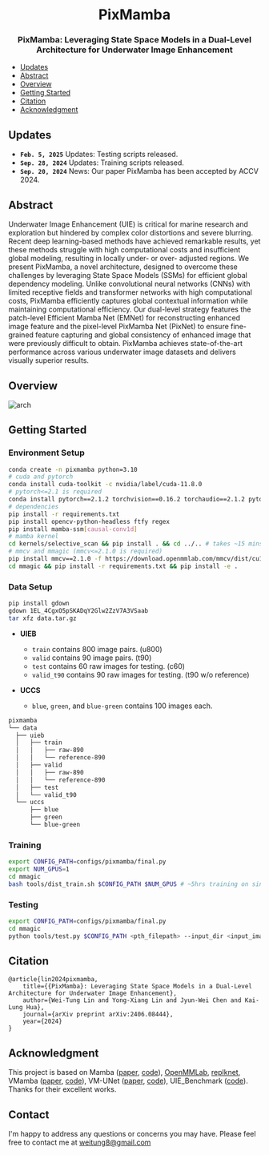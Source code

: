 <div align="center">
<h1>PixMamba </h1>
<h3>PixMamba: Leveraging State Space Models in a Dual-Level Architecture for Underwater Image Enhancement</h3>

</div>

- [Updates](#updates)
- [Abstract](#abstract)
- [Overview](#overview)
- [Getting Started](#getting-started)
- [Citation](#citation)
- [Acknowledgment](#acknowledgment)

## Updates
- **`Feb. 5, 2025`** Updates: Testing scripts released.
- **`Sep. 28, 2024`** Updates: Training scripts released.
- **`Sep. 20, 2024`** News: Our paper PixMamba has been accepted by ACCV 2024.

## Abstract

Underwater Image Enhancement (UIE) is critical for marine research and exploration but hindered by complex color distortions and severe blurring. Recent deep learning-based methods have achieved remarkable results, yet these methods struggle with high computational costs and insufficient global modeling, resulting in locally under- or over- adjusted regions. We present PixMamba, a novel architecture, designed to overcome these challenges by leveraging State Space Models (SSMs) for efficient global dependency modeling. Unlike convolutional neural networks (CNNs) with limited receptive fields and transformer networks with high computational costs, PixMamba efficiently captures global contextual information while maintaining computational efficiency. Our dual-level strategy features the patch-level Efficient Mamba Net (EMNet) for reconstructing enhanced image feature and the pixel-level PixMamba Net (PixNet) to ensure fine-grained feature capturing and global consistency of enhanced image that were previously difficult to obtain. PixMamba achieves state-of-the-art performance across various underwater image datasets and delivers visually superior results.

## Overview

![arch](./arch.png)

## Getting Started

### Environment Setup

```bash
conda create -n pixmamba python=3.10
# cuda and pytorch
conda install cuda-toolkit -c nvidia/label/cuda-11.8.0
# pytorch<=2.1 is required
conda install pytorch==2.1.2 torchvision==0.16.2 torchaudio==2.1.2 pytorch-cuda=11.8 -c pytorch -c nvidia
# dependencies
pip install -r requirements.txt
pip install opencv-python-headless ftfy regex
pip install mamba-ssm[causal-conv1d]
# mamba kernel
cd kernels/selective_scan && pip install . && cd ../.. # takes ~15 mins
# mmcv and mmagic (mmcv<=2.1.0 is required)
pip install mmcv==2.1.0 -f https://download.openmmlab.com/mmcv/dist/cu118/torch2.1/index.html
cd mmagic && pip install -r requirements.txt && pip install -e .
```

### Data Setup

```bash
pip install gdown
gdown 1EL_4CgxO5pSKADqY2Glw2ZzV7A3VSaab
tar xfz data.tar.gz
```

- **UIEB**
  - `train` contains 800 image pairs. (u800)
  - `valid` contains 90 image pairs. (t90)
  - `test` contains 60 raw images for testing. (c60)
  - `valid_t90` contains 90 raw images for testing. (t90 w/o reference)

- **UCCS**
  -  `blue`, `green`, and `blue-green` contains 100 images each.

```bash
pixmamba
└── data
  ├── uieb
  │   ├── train
  │   │   ├── raw-890
  │   │   └── reference-890
  │   ├── valid
  │   │   ├── raw-890
  │   │   └── reference-890
  │   ├── test
  │   └── valid_t90
  └── uccs
      ├── blue
      ├── green
      └── blue-green
```

### Training

```bash
export CONFIG_PATH=configs/pixmamba/final.py
export NUM_GPUS=1
cd mmagic
bash tools/dist_train.sh $CONFIG_PATH $NUM_GPUS # ~5hrs training on single RTX 4090 GPU
```

### Testing

```bash
export CONFIG_PATH=configs/pixmamba/final.py
cd mmagic
python tools/test.py $CONFIG_PATH <pth_filepath> --input_dir <input_image_dir> --output_dir <output_image_dir>
```

## Citation

```
@article{lin2024pixmamba,
    title={{PixMamba}: Leveraging State Space Models in a Dual-Level Architecture for Underwater Image Enhancement}, 
    author={Wei-Tung Lin and Yong-Xiang Lin and Jyun-Wei Chen and Kai-Lung Hua},
    journal={arXiv preprint arXiv:2406.08444},
    year={2024}
}
```

## Acknowledgment

This project is based on Mamba ([paper](https://arxiv.org/abs/2312.00752), [code](https://github.com/state-spaces/mamba)), [OpenMMLab](https://github.com/open-mmlab), [replknet](https://github.com/DingXiaoH/RepLKNet-pytorch/tree/main/erf), VMamba ([paper](https://arxiv.org/abs/2401.10166), [code](https://github.com/MzeroMiko/VMamba)), 
VM-UNet ([paper](https://arxiv.org/abs/2402.02491), [code](https://github.com/JCruan519/VM-UNet)), UIE_Benchmark ([code](https://github.com/ddz16/UIE_Benckmark)). Thanks for their excellent works.

## Contact

I'm happy to address any questions or concerns you may have. Please feel free to contact me at weitung8@gmail.com
